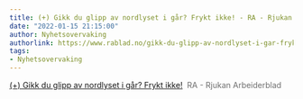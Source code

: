 ```yaml
---
title: (+) Gikk du glipp av nordlyset i går? Frykt ikke! - RA - Rjukan Arbeiderblad
date: "2022-01-15 21:15:00"
author: Nyhetsovervaking
authorlink: https://www.rablad.no/gikk-du-glipp-av-nordlyset-i-gar-frykt-ikke/s/5-90-265641
tags:
- Nyhetsovervaking
---
```

<a href="https://www.rablad.no/gikk-du-glipp-av-nordlyset-i-gar-frykt-ikke/s/5-90-265641" target="_blank">(+) Gikk du glipp av nordlyset i går? Frykt ikke!</a>&nbsp;&nbsp;<font color="#6f6f6f">RA - Rjukan Arbeiderblad</font>